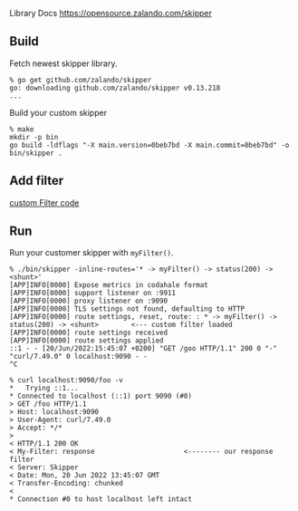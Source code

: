 Library Docs https://opensource.zalando.com/skipper

## Build

Fetch newest skipper library.

```
% go get github.com/zalando/skipper
go: downloading github.com/zalando/skipper v0.13.218
...
```

Build your custom skipper

```
% make
mkdir -p bin
go build -ldflags "-X main.version=0beb7bd -X main.commit=0beb7bd" -o bin/skipper .
```

## Add filter

[custom Filter code](./filters/custom.go)

## Run

Run your customer skipper with `myFilter()`.

```
% ./bin/skipper -inline-routes='* -> myFilter() -> status(200) -> <shunt>'
[APP]INFO[0000] Expose metrics in codahale format
[APP]INFO[0000] support listener on :9911
[APP]INFO[0000] proxy listener on :9090
[APP]INFO[0000] TLS settings not found, defaulting to HTTP
[APP]INFO[0000] route settings, reset, route: : * -> myFilter() -> status(200) -> <shunt>        <--- custom filter loaded
[APP]INFO[0000] route settings received
[APP]INFO[0000] route settings applied
::1 - - [20/Jun/2022:15:45:07 +0200] "GET /goo HTTP/1.1" 200 0 "-" "curl/7.49.0" 0 localhost:9090 - -
^C

% curl localhost:9090/foo -v
*   Trying ::1...
* Connected to localhost (::1) port 9090 (#0)
> GET /foo HTTP/1.1
> Host: localhost:9090
> User-Agent: curl/7.49.0
> Accept: */*
>
< HTTP/1.1 200 OK
< My-Filter: response                      <-------- our response filter
< Server: Skipper
< Date: Mon, 20 Jun 2022 13:45:07 GMT
< Transfer-Encoding: chunked
<
* Connection #0 to host localhost left intact
```
